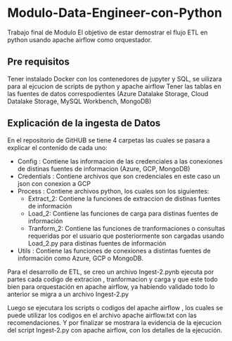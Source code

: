 # Modulo-Data-Engineer-con-Python
Trabajo final de Modulo
El objetivo de estar demostrar el flujo ETL en python usando apache airflow como orquestador.

## Pre requisitos
Tener instalado Docker con los contenedores de jupyter y SQL, se uilizara para al ejcucion de scripts  de python y apache airflow
Tener las tablas en las fuentes de datos correspodientes (Azure Datalake Storage, Cloud Datalake Storage, MySQL Workbench, MongoDB)
## Explicación de la ingesta de Datos
En el repositorio de GitHUB se tiene 4 carpetas las cuales se pasara a explicar el contenido de cada uno:
* Config : Contiene las informacion de las credenciales a las conexiones de distinas fuentes de informacion (Azure, GCP, MongoDB)
* Credentials : Contiene archivos que son credenciales en este caso un json con conexion a GCP 
* Process : Contiene archivos python, los cuales son los siguientes:
  * Extract_2:  Contiene la funciones de extraccion de distinas fuentes de información
  * Load_2: Contiene las funciones de carga para distinas fuentes de información
  * Tranform_2: Contiene las funciones de tranformaciones o consultas requeridas por el usuario que posteriormente son cargadas usando Load_2.py para distinas fuentes de información
* Utils : Contiene las funciones de conexiones a distintas fuentes de información como Azure, GCP o MongoDB.

 Para el desarrollo de ETL, se creo un archivo Ingest-2.pynb ejecuta por partes cada codigo de extracion , tranformacion y carga y que este todo bien para orquestación en apache airflow, ya habiendo validado todo lo anterior se migra a un archivo Ingest-2.py

 Luego se ejecutara los scripts o codigos del apache airflow , los cuales se puede utilizar los codigos en el archivo apache airflow.txt con las recomendaciones.
 Y por finalizar se mostrara la evidencia de la ejecucion del script Ingest-2.py con apache airflow, con los detalles de la ejecución.
 
  
